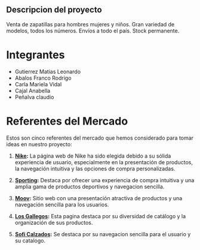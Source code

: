 <!-- descripcion del proyecto -->
## Descripcion del proyecto 

Venta de zapatillas para hombres mujeres y niños. Gran variedad de modelos, todos los números. Envíos a todo el país. Stock permanente.


<!-- descripciones de los integrante -->
# Integrantes

- Gutierrez Matias Leonardo
- Abalos Franco Rodrigo
- Carla Mariela Vidal
- Cajal Anabella
- Peñalva claudio
<!-- Referentes del Mercado -->
# Referentes del Mercado

Estos son cinco referentes del mercado que hemos considerado para tomar ideas en nuestro proyecto:

1. **[Nike](https://www.nike.com.ar):** La página web de Nike ha sido elegida debido a su sólida experiencia de usuario, especialmente en la presentación de productos, la navegación intuitiva y las opciones de compra personalizadas.

2. **[Sporting](https://www.sporting.com.ar):** Destaca por ofrecer una experiencia de compra intuitiva y una amplia gama de productos deportivos y navegacion sencilla.

3. **[Moov](https://www.moov.com.ar):** Sitio web con una presentación atractiva de productos y una navegación sencilla para los usuarios.

4. **[Los Gallegos](https://www.calzadoslosgallegos.com.ar):** Esta pagina destaca por su diversidad de catálogo y la organización de sus productos.

5. **[Sofi Calzados](https://www.soficalzados.com.ar):** Se destaca por su navegacion sencilla para el usuario y su catalogo.
